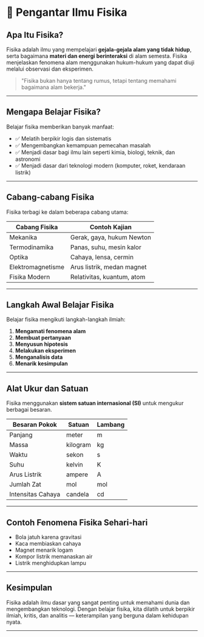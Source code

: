 # 📘 Pengantar Ilmu Fisika

## Apa Itu Fisika?

Fisika adalah ilmu yang mempelajari **gejala-gejala alam yang tidak hidup**, serta bagaimana **materi dan energi berinteraksi** di alam semesta. Fisika menjelaskan fenomena alam menggunakan hukum-hukum yang dapat diuji melalui observasi dan eksperimen.

> "Fisika bukan hanya tentang rumus, tetapi tentang memahami bagaimana alam bekerja."

---

## Mengapa Belajar Fisika?

Belajar fisika memberikan banyak manfaat:

- ✅ Melatih berpikir logis dan sistematis  
- ✅ Mengembangkan kemampuan pemecahan masalah  
- ✅ Menjadi dasar bagi ilmu lain seperti kimia, biologi, teknik, dan astronomi  
- ✅ Menjadi dasar dari teknologi modern (komputer, roket, kendaraan listrik)

---

## Cabang-cabang Fisika

Fisika terbagi ke dalam beberapa cabang utama:

| Cabang Fisika    | Contoh Kajian                  |
|------------------|--------------------------------|
| Mekanika         | Gerak, gaya, hukum Newton      |
| Termodinamika    | Panas, suhu, mesin kalor       |
| Optika           | Cahaya, lensa, cermin          |
| Elektromagnetisme| Arus listrik, medan magnet     |
| Fisika Modern    | Relativitas, kuantum, atom     |

---

## Langkah Awal Belajar Fisika

Belajar fisika mengikuti langkah-langkah ilmiah:

1. **Mengamati fenomena alam**
2. **Membuat pertanyaan**
3. **Menyusun hipotesis**
4. **Melakukan eksperimen**
5. **Menganalisis data**
6. **Menarik kesimpulan**

---

## Alat Ukur dan Satuan

Fisika menggunakan **sistem satuan internasional (SI)** untuk mengukur berbagai besaran.

| Besaran Pokok   | Satuan   | Lambang |
|------------------|----------|---------|
| Panjang          | meter    | m       |
| Massa            | kilogram | kg      |
| Waktu            | sekon    | s       |
| Suhu             | kelvin   | K       |
| Arus Listrik     | ampere   | A       |
| Jumlah Zat       | mol      | mol     |
| Intensitas Cahaya| candela  | cd      |

---

## Contoh Fenomena Fisika Sehari-hari

- Bola jatuh karena gravitasi
- Kaca membiaskan cahaya
- Magnet menarik logam
- Kompor listrik memanaskan air
- Listrik menghidupkan lampu

---

## Kesimpulan

Fisika adalah ilmu dasar yang sangat penting untuk memahami dunia dan mengembangkan teknologi. Dengan belajar fisika, kita dilatih untuk berpikir ilmiah, kritis, dan analitis — keterampilan yang berguna dalam kehidupan nyata.

---
